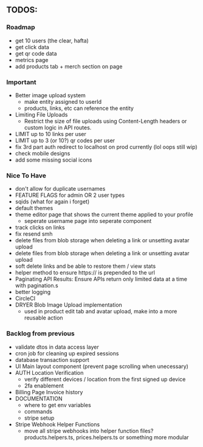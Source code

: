 ## TODOS:

### Roadmap

- get 10 users (the clear, hafta)
- get click data
- get qr code data
- metrics page
- add products tab + merch section on page

### Important

- Better image upload system
  - make entity assigned to userId
  - products, links, etc can reference the entity
- Limiting File Uploads
  - Restrict the size of file uploads using Content-Length headers or custom logic in API routes.
- LIMIT up to 10 links per user
- LIMIT up to 3 (or 10?) qr codes per user
- fix 3rd part auth redirect to localhost on prod currently (lol oops still wip)
- check mobile designs
- add some missing social icons

### Nice To Have

- don't allow for duplicate usernames
- FEATURE FLAGS for admin OR 2 user types
- sqids (what for again i forget)
- default themes
- theme editor page that shows the current theme applied to your profile
  - seperate username page into seperate component
- track clicks on links
- fix resend smh
- delete files from blob storage when deleting a link or unsetting avatar upload
- delete files from blob storage when deleting a link or unsetting avatar upload
- soft delete links and be able to restore them / view stats
- helper method to ensure https:// is prepended to the url
- Paginating API Results: Ensure APIs return only limited data at a time with pagination.s
- better logging
- CircleCI
- DRYER Blob Image Upload implementation
  - used in product edit tab and avatar upload, make into a more reusable action

### Backlog from previous

- validate dtos in data access layer
- cron job for cleaning up expired sessions
- database transaction support
- UI Main layout component (prevent page scrolling when unecessary)
- AUTH Location Verification
  - verify different devices / location from the first signed up device
  - 2fa enablement
- Billing Page Invoice history
- DOCUMENTATION
  - where to get env variables
  - commands
  - stripe setup
- Stripe Webhook Helper Functions
  - move all stripe webhooks into helper function files? products.helpers.ts, prices.helpers.ts or something more modular
